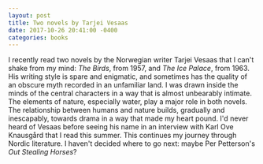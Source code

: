 ```yaml
---
layout: post
title: Two novels by Tarjei Vesaas
date: 2017-10-26 20:41:00 -0400
categories: books
---
```


I recently read two novels by the Norwegian writer Tarjei Vesaas that I can't shake from my mind: 
_The Birds_, from 1957, and _The Ice Palace_, from 1963. His writing style is spare and enigmatic, and 
sometimes has the quality of an obscure myth recorded in an unfamiliar land. I was drawn inside 
the minds of the central characters in a way that is almost unbearably intimate. 
The elements of nature, especially water, play a major role in both novels. The relationship between 
humans and nature builds, gradually and inescapably, towards drama in a way that made my heart 
pound. I'd never heard of Vesaas before seeing his name in an interview with Karl Ove Knausgård that I read this summer.
This continues my journey through Nordic literature. I haven't decided where to go next: 
maybe Per Petterson's _Out Stealing Horses_?